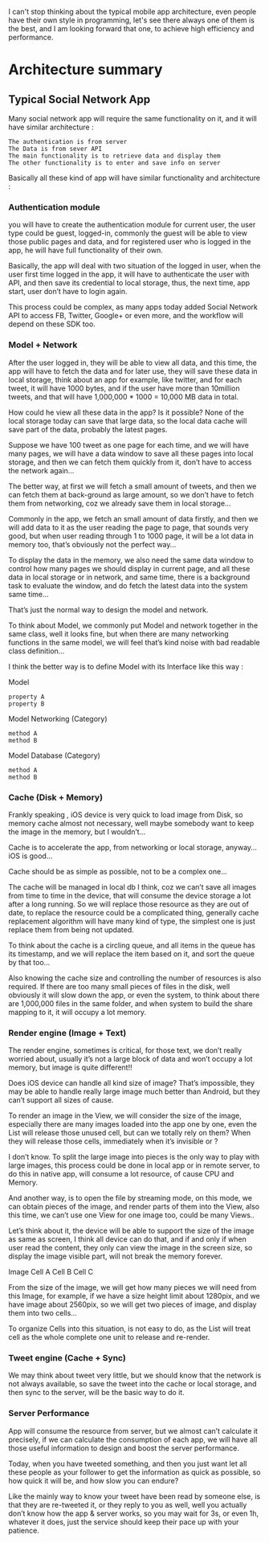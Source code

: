 
I can't stop thinking about the typical mobile app architecture, even people have their own style in programming, let's see there always one of them is the best, and I am looking forward that one, to achieve high efficiency and performance.

Architecture summary
====================

<h2>Typical Social Network App</h2>

Many social network app will require the same functionality on it, and it will have similar architecture :

	The authentication is from server
	The Data is from sever API
	The main functionality is to retrieve data and display them
	The other functionality is to enter and save info on server

Basically all these kind of app will have similar functionality and architecture :

<h3>Authentication module</h3> 

you will have to create the authentication module for current user, the user type could be guest, logged-in, commonly the guest will be able to view those public pages and data, and for registered user who is logged in the app, he will have full functionality of their own.

Basically, the app will deal with two situation of the logged in user, when the user first time logged in the app, it will have to authenticate the user with API, and then save its credential to local storage, thus, the next time, app start, user don’t have to login again.

This process could be complex, as many apps today added Social Network API to access FB, Twitter, Google+ or even more, and the workflow will depend on these SDK too.

<h3>Model + Network</h3>
	
After the user logged in, they will be able to view all data, and this time, the app will have to fetch the data and for later use, they will save these data in local storage, think about an app for example, like twitter, and for each tweet, it will have 1000 bytes, and if the user have more than 10million tweets, and that will have 1,000,000 * 1000 = 10,000 MB data in total.

How could he view all these data in the app? Is it possible? None of the local storage today can save that large data, so the local data cache will save part of the data, probably the latest pages.

Suppose we have 100 tweet as one page for each time, and we will have many pages, we will have a data window to save all these pages into local storage, and then we can fetch them quickly from it, don’t have to access the network again…

The better way, at first we will fetch a small amount of tweets, and then we can fetch them at back-ground as large amount, so we don’t have to fetch them from networking, coz we already save them in local storage…

Commonly in the app, we fetch an small amount of data firstly, and then we will add data to it as the user reading the page to page, that sounds very good, but when user reading through 1 to 1000 page, it will be a lot data in memory too, that’s obviously not the perfect way…

To display the data in the memory, we also need the same data window to control how many pages we should display in current page, and all these data in local storage or in network, and same time, there is a background task to evaluate the window, and do fetch the latest data into the system same time…

That’s just the normal way to design the model and network.

To think about Model, we commonly put Model and network together in the same class, well it looks fine, but when there are many networking functions in the same model, we will feel that’s kind noise with bad readable class definition…

I think the better way is to define Model with its Interface like this way : 


Model

	property A
	property B
	
Model Networking (Category)

	method A
	method B

Model Database (Category)

	method A
	method B

<h3>Cache (Disk + Memory)</h3>

Frankly speaking , iOS device is very quick to load image from Disk, so memory cache almost not necessary, well maybe somebody want to keep the image in the memory, but I wouldn’t…

Cache is to accelerate the app, from networking or local storage, anyway…iOS is good…

Cache should be as simple as possible, not to be a complex one…

The cache will be managed in local db I think, coz we can’t save all images from time to time in the device, that will consume the device storage a lot after a long running. So we will replace those resource as they are out of date, to replace the resource could be a complicated thing, generally cache replacement algorithm will have many kind of type, the simplest one is just replace them from being not updated. 

To think about the cache is a circling queue, and all items in the queue has its timestamp, and we will replace the item based on it, and sort the queue by that too…

Also knowing the cache size and controlling the number of resources is also required. If there are too many small pieces of files in the disk, well obviously it will slow down the app, or even the system, to think about there are 1,000,000 files in the same folder, and when system to build the share mapping to it, it will occupy a lot memory.


<h3>Render engine (Image + Text)</h3>

The render engine, sometimes is critical, for those text, we don’t really worried about, usually it’s not a large block of data and won’t occupy a lot memory, but image is quite different!!

Does iOS device can handle all kind size of image? That’s impossible, they may be able to handle really large image much better than Android, but they can’t support all sizes of cause.

To render an image in the View, we will consider the size of the image, especially there are many images loaded into the app one by one, even the List will release those unused cell, but can we totally rely on them? When they will release those cells, immediately when it’s invisible or ?

I don’t know. To split the large image into pieces is the only way to play with large images, this process could be done in local app or in remote server, to do this in native app, will consume a lot resource, of cause CPU and Memory.

And another way, is to open the file by streaming mode, on this mode, we can obtain pieces of the image, and render parts of them into the View, also this time, we can’t use one View for one image too, could be many Views..

Let’s think about it, the device will be able to support the size of the image as same as screen, I think all device can do that, and if and only if when user read the content, they only can view the image in the screen size, so display the image visible part, will not break the memory forever.

Image
	Cell A
	Cell B
	Cell C

From the size of the image, we will get how many pieces we will need from this Image, for example, if we have a size height limit about 1280pix, and we have image about 2560pix, so we will get two pieces of image, and display them into two cells…

To organize Cells into this situation, is not easy to do, as the List will treat cell as the whole complete one unit to release and re-render.


<h3>Tweet engine (Cache + Sync)</h3>	

We may think about tweet very little, but we should know that the network is not always available, so save the tweet into the cache or local storage, and then sync to the server, will be the basic way to do it.

<h3>Server Performance</h3>

App will consume the resource from server, but we almost can’t calculate it precisely, if we can calculate the consumption of each app, we will have all those useful information to design and boost the server performance.

Today, when you have tweeted something, and then you just want let all these people as your follower to get the information as quick as possible, so how quick it will be, and how slow you can endure?

Like the mainly way to know your tweet have been read by someone else, is that they are re-tweeted it, or they reply to you as well, well you actually don’t know how the app & server works, so you may wait for 3s, or even 1h, whatever it does, just the service should keep their pace up with your patience. 

